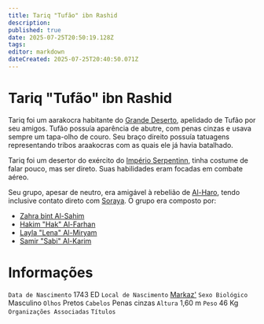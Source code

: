 ```yaml
---
title: Tariq "Tufão" ibn Rashid
description: 
published: true
date: 2025-07-25T20:50:19.128Z
tags: 
editor: markdown
dateCreated: 2025-07-25T20:40:50.071Z
---
```


# Tariq "Tufão" ibn Rashid
Tariq foi um aarakocra habitante do [Grande Deserto](/lugares/plano-material/drafeon/sudeste-de-drafeon/o-grande-deserto), apelidado de Tufão por seu amigos. Tufão possuía aparência de abutre, com penas cinzas e usava sempre um tapa-olho de couro. Seu braço direito possuía tatuagens representando tribos araakocras com as quais ele já havia batalhado.

Tariq foi um desertor do exército do [Império Serpentinn](/faccoes/nacoes/imperio-serpentinn), tinha costume de falar pouco, mas ser direto. Suas habilidades eram focadas em combate aéreo.

Seu grupo, apesar de neutro, era amigável à rebelião de [Al-Haro](/individuos/al-haro), tendo inclusive contato direto com [Soraya](/individuos/al-haro). O grupo era composto por:
- [Zahra bint Al-Sahim](/individuos/zahra-bint-al-sahim)
- [Hakim "Hak" Al-Farhan](/individuos/hakim-al-farhan)
- [Layla "Lena" Al-Miryam](/individuos/layla-al-miryam)
- [Samir "Sabi" Al-Karim](/individuos/samir-al-karim)

# Informações
`Data de Nascimento` 1743 ED
`Local de Nascimento` [Markaz'](/lugares/plano-material/drafeon/sudeste-de-drafeon/markaz)
`Sexo Biológico` Masculino
`Olhos` Pretos
`Cabelos` Penas cinzas
`Altura` 1,60 m
`Peso` 46 Kg
`Organizações Associadas` 
`Títulos` 